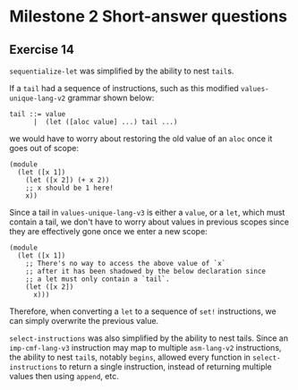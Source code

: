 # Milestone 2 Short-answer questions

## Exercise 14

`sequentialize-let` was simplified by the ability to nest `tail`s.

If a `tail` had a sequence of instructions, such as this modified `values-unique-lang-v2` grammar shown below: 

```
tail ::= value
      |  (let ([aloc value] ...) tail ...)
```

we would have to worry about restoring the old value of an `aloc` once it goes out of scope:

```racket
(module
  (let ([x 1])
    (let ([x 2]) (+ x 2))
    ;; x should be 1 here!
    x))
```

Since a tail in `values-unique-lang-v3` is either a `value`, or a `let`, which must contain a tail, we don't have
to worry about values in previous scopes since they are effectively gone once we enter a new scope:

```racket
(module
  (let ([x 1])
    ;; There's no way to access the above value of `x`
    ;; after it has been shadowed by the below declaration since
    ;; a let must only contain a `tail`.
    (let ([x 2])
      x)))
```

Therefore, when converting a `let` to a sequence of `set!` instructions, we can simply overwrite the previous value.


`select-instructions` was also simplified by the ability to nest tails. Since an `imp-cmf-lang-v3` instruction may map to multiple
`asm-lang-v2` instructions, the ability to nest `tail`s, notably `begins`, allowed every function in `select-instructions` to return a single
instruction, instead of returning multiple values then using `append`, etc.

